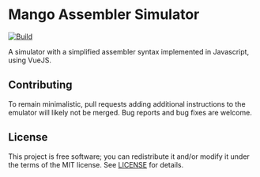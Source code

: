 # Mango Assembler Simulator

[![Build](/../../actions/workflows/main.yml/badge.svg)](/../../actions/workflows/main.yml)

A simulator with a simplified assembler syntax implemented in Javascript, using VueJS.

## Contributing
To remain minimalistic, pull requests adding additional instructions to the emulator will likely not be merged. Bug reports and bug fixes are welcome.

## License
This project is free software; you can redistribute it and/or modify it under
the terms of the MIT license.
See [LICENSE](LICENSE) for details.
